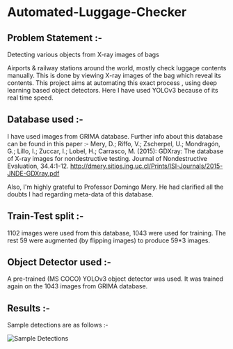 # Automated-Luggage-Checker

## Problem Statement :-
Detecting various objects from X-ray images of bags

Airports & railway stations around the world, mostly check luggage contents manually. This is done by viewing X-ray images of the bag which reveal its contents. This project aims at automating this exact process , using deep learning based object detectors. 
    Here I have used YOLOv3 because of its real time speed.
    
## Database used :-

I have used images from GRIMA database. Further info about this database can be found in this paper :-
Mery, D.; Riffo, V.; Zscherpel, U.; Mondragón, G.; Lillo, I.; Zuccar, I.; Lobel, H.; Carrasco, M. (2015): GDXray: The database of X-ray images for nondestructive testing. Journal of Nondestructive Evaluation, 34.4:1-12.
http://dmery.sitios.ing.uc.cl/Prints/ISI-Journals/2015-JNDE-GDXray.pdf

Also, I'm highly grateful to Professor Domingo Mery. He had clarified all the doubts I had regarding meta-data of this database.

## Train-Test split :-

1102 images were used from this database, 1043 were used for training. The rest 59 were augmented (by flipping images) to produce 59\*3 images. 

## Object Detector used :-

A pre-trained (MS COCO) YOLOv3 object detector was used. It was trained again on the 1043 images from GRIMA database. 

## Results :-

Sample detections are as follows :-

![Sample Detections](https://github.com/subhromitra/Automated-Luggage-Checker/blob/master/sample_detections.JPG)
